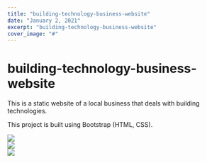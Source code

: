 ```yaml
---
title: "building-technology-business-website"
date: "January 2, 2021"
excerpt: "building-technology-business-website"
cover_image: "#"
---
```


# building-technology-business-website

This is a static website of a local business that deals with building technologies.

This project is built using Bootstrap (HTML, CSS).

<div id="img-container">
  <img src="../webAppDevelopment/building-technology-business-website/1.jpg" />
</div>
<div id="img-container">
  <img src="../webAppDevelopment/building-technology-business-website/2.jpg" />
</div>
<div id="img-container">
  <img src="../webAppDevelopment/building-technology-business-website/3.jpg" />
</div>
